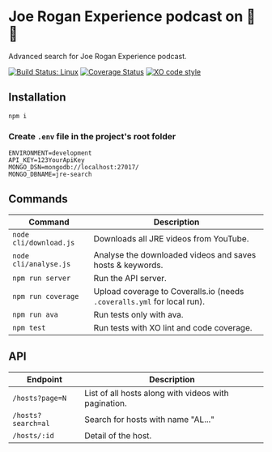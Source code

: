 # Joe Rogan Experience podcast on 🚀 🍄
Advanced search for Joe Rogan Experience podcast.

[![Build Status: Linux](https://travis-ci.org/lucien144/jre-search.svg?branch=master)](https://travis-ci.org/lucien144/jre-search)
[![Coverage Status](https://coveralls.io/repos/github/lucien144/jre-search/badge.svg?branch=master)](https://coveralls.io/github/lucien144/jre-search?branch=master)
[![XO code style](https://img.shields.io/badge/code_style-XO-5ed9c7.svg)](https://github.com/xojs/xo)

## Installation

`npm i`

### Create `.env` file in the project's root folder
```
ENVIRONMENT=development
API_KEY=123YourApiKey
MONGO_DSN=mongodb://localhost:27017/
MONGO_DBNAME=jre-search
```

## Commands

| Command | Description |
|---------|-------------|
| `node cli/download.js` | Downloads all JRE videos from YouTube. |
| `node cli/analyse.js` | Analyse the downloaded videos and saves hosts & keywords. |
| `npm run server` | Run the API server. |
| `npm run coverage` | Upload coverage to Coveralls.io (needs `.coveralls.yml` for local run). |
| `npm run ava` | Run tests only with ava. |
| `npm test` | Run tests with XO lint and code coverage. |

## API

| Endpoint | Description |
|---------|-------------|
| `/hosts?page=N` | List of all hosts along with videos with pagination. |
| `/hosts?search=al` | Search for hosts with name "AL..." |
| `/hosts/:id` | Detail of the host. |